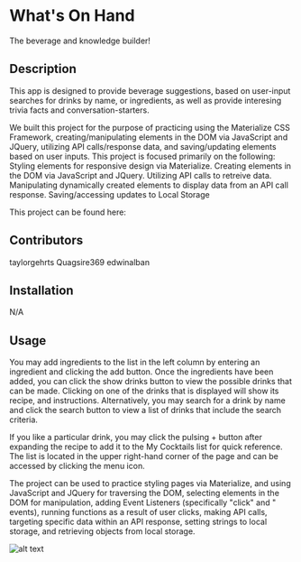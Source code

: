 # What's On Hand
The beverage and knowledge builder!

## Description

This app is designed to provide beverage suggestions, based on user-input searches for drinks by name, or ingredients, as well as provide interesing trivia facts and conversation-starters.

We built this project for the purpose of practicing using the Materialize CSS Framework, creating/manipulating elements in the DOM via JavaScript and JQuery, utilizing API calls/response data, and saving/updating elements based on user inputs. This project is focused primarily on the following:
Styling elements for responsive design via Materialize.
Creating elements in the DOM via JavaScript and JQuery.
Utilizing API calls to retreive data.
Manipulating dynamically created elements to display data from an API call response.
Saving/accessing updates to Local Storage

This project can be found here:

## Contributors

taylorgehrts
Quagsire369
edwinalban

## Installation

N/A

## Usage

You may add ingredients to the list in the left column by entering an ingredient and clicking the add button. Once the ingredients have been added, you can click the show drinks button to view the possible drinks that can be made. Clicking on one of the drinks that is displayed will show its recipe, and instructions. Alternatively, you may search for a drink by name and click the search button to view a list of drinks that include the search criteria.

If you like a particular drink, you may click the pulsing + button after expanding the recipe to add it to the My Cocktails list for quick reference. The list is located in the upper right-hand corner of the page and can be accessed by clicking the menu icon.

The project can be used to practice styling pages via Materialize, and using JavaScript and JQuery for traversing the DOM, selecting elements in the DOM for manipulation, adding Event Listeners (specifically "click" and " events), running functions as a result of user clicks, making API calls, targeting specific data within an API response, setting strings to local storage, and retrieving objects from local storage.

![alt text]()